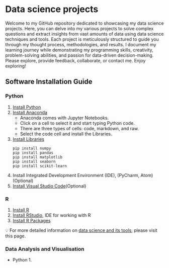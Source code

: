 # Data science projects

Welcome to my GitHub repository dedicated to showcasing my data science projects. Here, you can delve into my various projects to solve complex questions and extract insights from vast amounts of data using data science techniques and tools. Each project is meticulously structured to guide you through my thought process, methodologies, and results.
 I document my learning journey while demonstrating my programming skills, creativity, problem-solving abilities, and passion for data-driven decision-making. Please explore, provide feedback, collaborate, or contact me. 
Enjoy exploring!

## Software Installation Guide

### Python

1. [Install Python](https://www.python.org/downloads/)
2. [Install Anaconda](https://www.anaconda.com/download)
   * Anaconda comes with Jupyter Notebooks.
   * Click on a cell to select it and start typing Python code.
   * There are three types of cells: code, markdown, and raw.
   * Select the code cell and install the Libraries.
3. [Install Libraries](https://docs.python.org/3/library/index.html)
   ```
   pip install numpy
   pip install pandas
   pip install matplotlib
   pip install seaborn
   pip install scikit-learn

   ```
4. Install Integrated Development Environment (IDE), (PyCharm, Atom) (Optional)
5. [Install Visual Studio Code](https://code.visualstudio.com/download)(Optional)


### R

1. [Install R](https://cran.r-project.org/bin/windows/base/)
2. [Install RStudio](https://posit.co/download/rstudio-desktop/), IDE for working with R
3. [Install R Packages](https://www.dataquest.io/blog/install-package-r/)


💡 For more detailed information on [data science and its tools](https://github.com/anzi7/data-science), please visit this page.


### Data Analysis and Visualisation
* Python
  1. 





